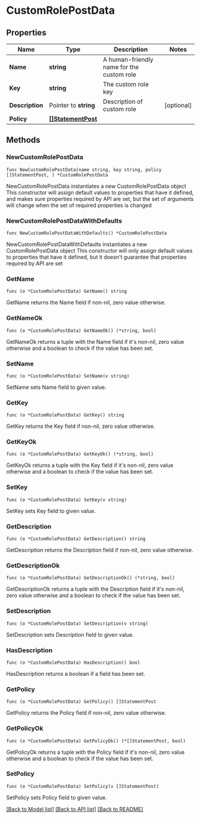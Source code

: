 # CustomRolePostData

## Properties

Name | Type | Description | Notes
------------ | ------------- | ------------- | -------------
**Name** | **string** | A human-friendly name for the custom role | 
**Key** | **string** | The custom role key | 
**Description** | Pointer to **string** | Description of custom role | [optional] 
**Policy** | [**[]StatementPost**](StatementPost.md) |  | 

## Methods

### NewCustomRolePostData

`func NewCustomRolePostData(name string, key string, policy []StatementPost, ) *CustomRolePostData`

NewCustomRolePostData instantiates a new CustomRolePostData object
This constructor will assign default values to properties that have it defined,
and makes sure properties required by API are set, but the set of arguments
will change when the set of required properties is changed

### NewCustomRolePostDataWithDefaults

`func NewCustomRolePostDataWithDefaults() *CustomRolePostData`

NewCustomRolePostDataWithDefaults instantiates a new CustomRolePostData object
This constructor will only assign default values to properties that have it defined,
but it doesn't guarantee that properties required by API are set

### GetName

`func (o *CustomRolePostData) GetName() string`

GetName returns the Name field if non-nil, zero value otherwise.

### GetNameOk

`func (o *CustomRolePostData) GetNameOk() (*string, bool)`

GetNameOk returns a tuple with the Name field if it's non-nil, zero value otherwise
and a boolean to check if the value has been set.

### SetName

`func (o *CustomRolePostData) SetName(v string)`

SetName sets Name field to given value.


### GetKey

`func (o *CustomRolePostData) GetKey() string`

GetKey returns the Key field if non-nil, zero value otherwise.

### GetKeyOk

`func (o *CustomRolePostData) GetKeyOk() (*string, bool)`

GetKeyOk returns a tuple with the Key field if it's non-nil, zero value otherwise
and a boolean to check if the value has been set.

### SetKey

`func (o *CustomRolePostData) SetKey(v string)`

SetKey sets Key field to given value.


### GetDescription

`func (o *CustomRolePostData) GetDescription() string`

GetDescription returns the Description field if non-nil, zero value otherwise.

### GetDescriptionOk

`func (o *CustomRolePostData) GetDescriptionOk() (*string, bool)`

GetDescriptionOk returns a tuple with the Description field if it's non-nil, zero value otherwise
and a boolean to check if the value has been set.

### SetDescription

`func (o *CustomRolePostData) SetDescription(v string)`

SetDescription sets Description field to given value.

### HasDescription

`func (o *CustomRolePostData) HasDescription() bool`

HasDescription returns a boolean if a field has been set.

### GetPolicy

`func (o *CustomRolePostData) GetPolicy() []StatementPost`

GetPolicy returns the Policy field if non-nil, zero value otherwise.

### GetPolicyOk

`func (o *CustomRolePostData) GetPolicyOk() (*[]StatementPost, bool)`

GetPolicyOk returns a tuple with the Policy field if it's non-nil, zero value otherwise
and a boolean to check if the value has been set.

### SetPolicy

`func (o *CustomRolePostData) SetPolicy(v []StatementPost)`

SetPolicy sets Policy field to given value.



[[Back to Model list]](../README.md#documentation-for-models) [[Back to API list]](../README.md#documentation-for-api-endpoints) [[Back to README]](../README.md)


